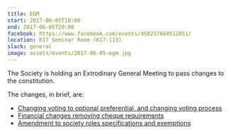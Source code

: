 ```yaml
---
title: EGM
start: 2017-06-05T18:00
end: 2017-06-05T20:00
facebook: https://www.facebook.com/events/458237684512851/
location: K17 Seminar Room (K17-113)
slack: general
image: assets/events/2017-06-05-egm.jpg
---
```


The Society is holding an Extrodinary General Meeting to pass changes to the
constitution.

The changes, in brief, are:

* [Changing voting to optional preferential. and changing voting
  process](https://github.com/unswsecuritysociety/constitution/pull/4)
* [Financial changes removing cheque
  requirements](https://github.com/unswsecuritysociety/constitution/pull/5)
* [Amendment to society roles specifications and
  exemptions](https://github.com/unswsecuritysociety/constitution/pull/6)
